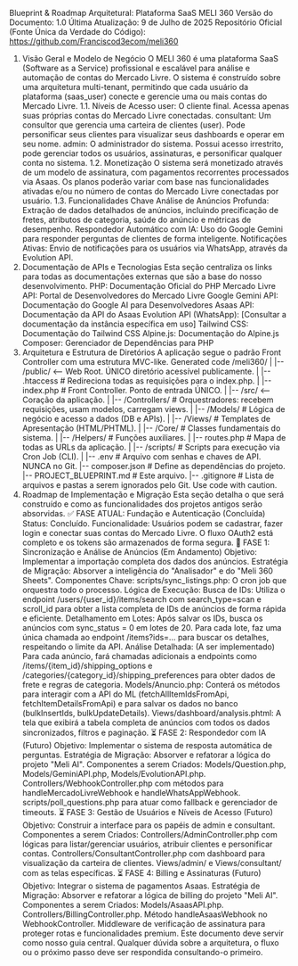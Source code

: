 Blueprint & Roadmap Arquitetural: Plataforma SaaS MELI 360
Versão do Documento: 1.0
Última Atualização: 9 de Julho de 2025
Repositório Oficial (Fonte Única da Verdade do Código):
https://github.com/Franciscod3ecom/meli360
1. Visão Geral e Modelo de Negócio
O MELI 360 é uma plataforma SaaS (Software as a Service) profissional e escalável para análise e automação de contas do Mercado Livre. O sistema é construído sobre uma arquitetura multi-tenant, permitindo que cada usuário da plataforma (saas_user) conecte e gerencie uma ou mais contas do Mercado Livre.
1.1. Níveis de Acesso
user: O cliente final. Acessa apenas suas próprias contas do Mercado Livre conectadas.
consultant: Um consultor que gerencia uma carteira de clientes (user). Pode personificar seus clientes para visualizar seus dashboards e operar em seu nome.
admin: O administrador do sistema. Possui acesso irrestrito, pode gerenciar todos os usuários, assinaturas, e personificar qualquer conta no sistema.
1.2. Monetização
O sistema será monetizado através de um modelo de assinatura, com pagamentos recorrentes processados via Asaas.
Os planos poderão variar com base nas funcionalidades ativadas e/ou no número de contas do Mercado Livre conectadas por usuário.
1.3. Funcionalidades Chave
Análise de Anúncios Profunda: Extração de dados detalhados de anúncios, incluindo precificação de fretes, atributos de categoria, saúde do anúncio e métricas de desempenho.
Respondedor Automático com IA: Uso do Google Gemini para responder perguntas de clientes de forma inteligente.
Notificações Ativas: Envio de notificações para os usuários via WhatsApp, através da Evolution API.
2. Documentação de APIs e Tecnologias
Esta seção centraliza os links para todas as documentações externas que são a base do nosso desenvolvimento.
PHP: Documentação Oficial do PHP
Mercado Livre API: Portal de Desenvolvedores do Mercado Livre
Google Gemini API: Documentação do Google AI para Desenvolvedores
Asaas API: Documentação da API do Asaas
Evolution API (WhatsApp): [Consultar a documentação da instância específica em uso]
Tailwind CSS: Documentação do Tailwind CSS
Alpine.js: Documentação do Alpine.js
Composer: Gerenciador de Dependências para PHP
3. Arquitetura e Estrutura de Diretórios
A aplicação segue o padrão Front Controller com uma estrutura MVC-like.
Generated code
/meli360/
|
|-- /public/                  <-- Web Root. ÚNICO diretório acessível publicamente.
|   |-- .htaccess             # Redireciona todas as requisições para o index.php.
|   |-- index.php             # Front Controller. Ponto de entrada ÚNICO.
|
|-- /src/                     <-- Coração da aplicação.
|   |-- /Controllers/         # Orquestradores: recebem requisições, usam modelos, carregam views.
|   |-- /Models/              # Lógica de negócio e acesso a dados (DB e APIs).
|   |-- /Views/               # Templates de Apresentação (HTML/PHTML).
|   |-- /Core/                # Classes fundamentais do sistema.
|   |-- /Helpers/             # Funções auxiliares.
|   |-- routes.php            # Mapa de todas as URLs da aplicação.
|
|-- /scripts/                 # Scripts para execução via Cron Job (CLI).
|
|-- .env                      # Arquivo com senhas e chaves de API. NUNCA no Git.
|-- composer.json             # Define as dependências do projeto.
|-- PROJECT_BLUEPRINT.md      # Este arquivo.
|-- .gitignore                # Lista de arquivos e pastas a serem ignorados pelo Git.
Use code with caution.
4. Roadmap de Implementação e Migração
Esta seção detalha o que será construído e como as funcionalidades dos projetos antigos serão absorvidas.
✅ FASE ATUAL: Fundação e Autenticação (Concluída)
Status: Concluído.
Funcionalidade: Usuários podem se cadastrar, fazer login e conectar suas contas do Mercado Livre. O fluxo OAuth2 está completo e os tokens são armazenados de forma segura.
🔄 FASE 1: Sincronização e Análise de Anúncios (Em Andamento)
Objetivo: Implementar a importação completa dos dados dos anúncios.
Estratégia de Migração: Absorver a inteligência do "Analisador" e do "Meli 360 Sheets".
Componentes Chave:
scripts/sync_listings.php: O cron job que orquestra todo o processo.
Lógica de Execução:
Busca de IDs: Utiliza o endpoint /users/{user_id}/items/search com search_type=scan e scroll_id para obter a lista completa de IDs de anúncios de forma rápida e eficiente.
Detalhamento em Lotes: Após salvar os IDs, busca os anúncios com sync_status = 0 em lotes de 20. Para cada lote, faz uma única chamada ao endpoint /items?ids=... para buscar os detalhes, respeitando o limite da API.
Análise Detalhada: (A ser implementado) Para cada anúncio, fará chamadas adicionais a endpoints como /items/{item_id}/shipping_options e /categories/{category_id}/shipping_preferences para obter dados de frete e regras de categoria.
Models/Anuncio.php: Conterá os métodos para interagir com a API do ML (fetchAllItemIdsFromApi, fetchItemDetailsFromApi) e para salvar os dados no banco (bulkInsertIds, bulkUpdateDetails).
Views/dashboard/analysis.phtml: A tela que exibirá a tabela completa de anúncios com todos os dados sincronizados, filtros e paginação.
⏳ FASE 2: Respondedor com IA (Futuro)
Objetivo: Implementar o sistema de resposta automática de perguntas.
Estratégia de Migração: Absorver e refatorar a lógica do projeto "Meli AI".
Componentes a serem Criados:
Models/Question.php, Models/GeminiAPI.php, Models/EvolutionAPI.php.
Controllers/WebhookController.php com métodos para handleMercadoLivreWebhook e handleWhatsAppWebhook.
scripts/poll_questions.php para atuar como fallback e gerenciador de timeouts.
⏳ FASE 3: Gestão de Usuários e Níveis de Acesso (Futuro)
Objetivo: Construir a interface para os papéis de admin e consultant.
Componentes a serem Criados:
Controllers/AdminController.php com lógicas para listar/gerenciar usuários, atribuir clientes e personificar contas.
Controllers/ConsultantController.php com dashboard para visualização da carteira de clientes.
Views/admin/ e Views/consultant/ com as telas específicas.
⏳ FASE 4: Billing e Assinaturas (Futuro)
Objetivo: Integrar o sistema de pagamentos Asaas.
Estratégia de Migração: Absorver e refatorar a lógica de billing do projeto "Meli AI".
Componentes a serem Criados:
Models/AsaasAPI.php.
Controllers/BillingController.php.
Método handleAsaasWebhook no WebhookController.
Middleware de verificação de assinatura para proteger rotas e funcionalidades premium.
Este documento deve servir como nosso guia central. Qualquer dúvida sobre a arquitetura, o fluxo ou o próximo passo deve ser respondida consultando-o primeiro.